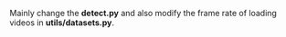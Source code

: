 Mainly change the **detect.py** and also modify the frame rate of loading videos in **utils/datasets.py**.
